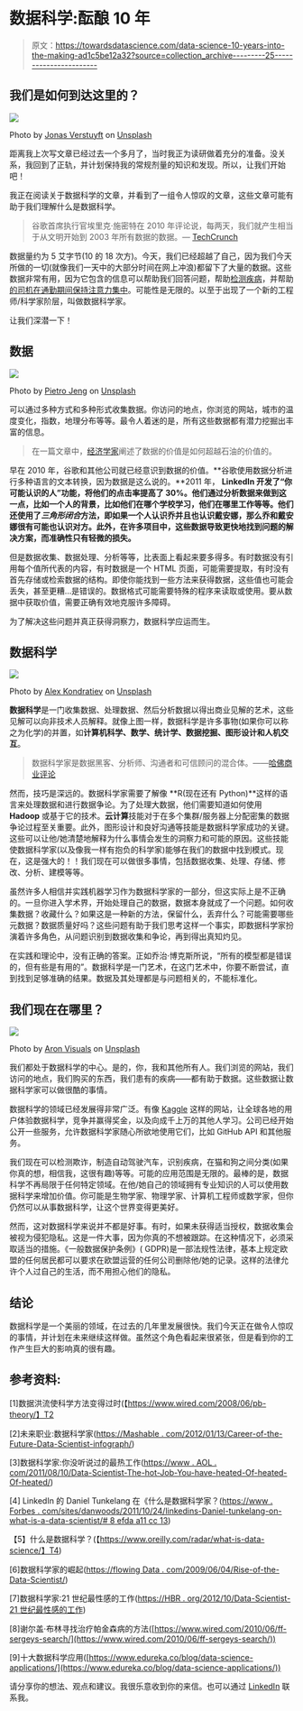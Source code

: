 # 数据科学:酝酿 10 年

> 原文：<https://towardsdatascience.com/data-science-10-years-into-the-making-ad1c5be12a32?source=collection_archive---------25----------------------->

## 我们是如何到达这里的？

![](img/eec1c943ada1c6b6e8755c20c0630fbb.png)

Photo by [Jonas Verstuyft](https://unsplash.com/@verstuyftj?utm_source=medium&utm_medium=referral) on [Unsplash](https://unsplash.com?utm_source=medium&utm_medium=referral)

距离我上次写文章已经过去一个多月了，当时我正为读研做着充分的准备。没关系，我回到了正轨，并计划保持我的常规剂量的知识和发现。所以，让我们开始吧！

我正在阅读关于数据科学的文章，并看到了一组令人惊叹的文章，这些文章可能有助于我们理解什么是数据科学。

> 谷歌首席执行官埃里克·施密特在 2010 年评论说，每两天，我们就产生相当于从文明开始到 2003 年所有数据的数据。— [TechCrunch](https://techcrunch.com/2010/08/04/schmidt-data/)

数据量约为 5 艾字节(10 的 18 次方)。今天，我们已经超越了自己，因为我们今天所做的一切(就像我们一天中的大部分时间在网上冲浪)都留下了大量的数据。这些数据非常有用，因为它包含的信息可以帮助我们回答问题，帮助[检测疾病](/deep-learning-to-identify-malaria-cells-using-cnn-on-kaggle-b9a987f55ea5)，并帮助[的司机在通勤期间保持注意力集中](/using-deep-learning-to-save-lives-by-ensuring-drivers-attention-e9ab39c03d07)。可能性是无限的。以至于出现了一个新的工程师/科学家阶层，叫做数据科学家。

让我们深潜一下！

## 数据

![](img/7044496d91b957ada646575719c83dbe.png)

Photo by [Pietro Jeng](https://unsplash.com/@pietrozj?utm_source=medium&utm_medium=referral) on [Unsplash](https://unsplash.com?utm_source=medium&utm_medium=referral)

可以通过多种方式和多种形式收集数据。你访问的地点，你浏览的网站，城市的温度变化，指数，地理分布等等。最令人着迷的是，所有这些数据都有潜力挖掘出丰富的信息。

> 在一篇文章中，[经济学家](https://www.economist.com/leaders/2017/05/06/the-worlds-most-valuable-resource-is-no-longer-oil-but-data)阐述了数据的价值是如何超越石油的价值的。

早在 2010 年，谷歌和其他公司就已经意识到数据的价值。**谷歌使用数据分析进行多种语言的文本转换，因为数据是这么说的。**2011 年， **LinkedIn 开发了“你可能认识的人”功能，将他们的点击率提高了 30%。他们通过分析数据来做到这一点，比如一个人的背景，比如他们在哪个学校学习，他们在哪里工作等等。他们还使用了*三角形闭合*方法，即如果一个人认识乔并且也认识戴安娜，那么乔和戴安娜很有可能也认识对方。此外，在许多项目中，这些数据导致更快地找到问题的解决方案，而准确性只有轻微的损失。**

但是数据收集、数据处理、分析等等，比表面上看起来要多得多。有时数据没有引用每个值所代表的内容，有时数据是一个 HTML 页面，可能需要提取，有时没有首先存储或检索数据的结构。即使你能找到一些方法来获得数据，这些值也可能会丢失，甚至更糟…是错误的。数据格式可能需要特殊的程序来读取或使用。要从数据中获取价值，需要正确有效地克服许多障碍。

为了解决这些问题并真正获得洞察力，数据科学应运而生。

## 数据科学

![](img/2c2959363e604b0f3dd39b491c4ca9db.png)

Photo by [Alex Kondratiev](https://unsplash.com/@alexanderkondratiev?utm_source=medium&utm_medium=referral) on [Unsplash](https://unsplash.com?utm_source=medium&utm_medium=referral)

**数据科学**是一门收集数据、处理数据、然后分析数据以得出商业见解的艺术，这些见解可以向非技术人员解释。就像上图一样，数据科学是许多事物(如果你可以称之为化学)的并置，如**计算机科学、数学、统计学、数据挖掘、图形设计和人机交互**。

> 数据科学家是数据黑客、分析师、沟通者和可信顾问的混合体。——[哈佛商业评论](https://hbr.org/2012/10/data-scientist-the-sexiest-job-of-the-21st-century)

然而，技巧是深远的。数据科学家需要了解像 **R(现在还有 Python)**这样的语言来处理数据和进行数据争论。为了处理大数据，他们需要知道如何使用 **Hadoop** 或基于它的技术。**云计算**技能对于在多个集群/服务器上分配密集的数据争论过程至关重要。此外，图形设计和良好沟通等技能是数据科学家成功的关键。这些可以让他/她清楚地解释为什么事情会发生的洞察力和可能的原因。这些技能使数据科学家(以及像我一样有抱负的科学家)能够在我们的数据中找到模式。现在，这是强大的！！我们现在可以做很多事情，包括数据收集、处理、存储、修改、分析、建模等等。

虽然许多人相信并实践机器学习作为数据科学家的一部分，但这实际上是不正确的。一旦你进入学术界，开始处理自己的数据，数据本身就成了一个问题。如何收集数据？收藏什么？如果这是一种新的方法，保留什么，丢弃什么？可能需要哪些元数据？数据质量好吗？这些问题有助于我们思考这样一个事实，即数据科学家扮演着许多角色，从问题识别到数据收集和争论，再到得出真知灼见。

在实践和理论中，没有正确的答案。正如乔治·博克斯所说，“所有的模型都是错误的，但有些是有用的”。数据科学是一门艺术，在这门艺术中，你要不断尝试，直到找到足够准确的结果。数据及其处理都是与问题相关的，不能标准化。

## 我们现在在哪里？

![](img/9a45cb3deb08b59d003e2640a9f0ee5e.png)

Photo by [Aron Visuals](https://unsplash.com/@aronvisuals?utm_source=medium&utm_medium=referral) on [Unsplash](https://unsplash.com?utm_source=medium&utm_medium=referral)

我们都处于数据科学的中心。是的，你，我和其他所有人。我们浏览的网站，我们访问的地点，我们购买的东西，我们患有的疾病——都有助于数据。这些数据让数据科学家可以做很酷的事情。

数据科学的领域已经发展得非常广泛。有像 [Kaggle](https://www.kaggle.com/) 这样的网站，让全球各地的用户体验数据科学，竞争并赢得奖金，以及向成千上万的其他人学习。公司已经开始公开一些服务，允许数据科学家随心所欲地使用它们，比如 GitHub API 和其他服务。

我们现在可以检测欺诈，制造自动驾驶汽车，识别疾病，在猫和狗之间分类(如果你真的想，相信我，这很有趣)等等。可能的应用范围是无限的。最棒的是，数据科学不再局限于任何特定领域。在他/她自己的领域拥有专业知识的人可以使用数据科学来增加价值。你可能是生物学家、物理学家、计算机工程师或数学家，但你仍然可以从事数据科学，让这个世界变得更美好。

然而，这对数据科学来说并不都是好事。有时，如果未获得适当授权，数据收集会被视为侵犯隐私。这是一件大事，因为你真的不想被跟踪。在这种情况下，必须采取适当的措施。《一般数据保护条例》( GDPR)是一部法规性法律，基本上规定欧盟的任何居民都可以要求在欧盟运营的任何公司删除他/她的记录。这样的法律允许个人过自己的生活，而不用担心他们的隐私。

## 结论

数据科学是一个美丽的领域，在过去的几年里发展很快。我们今天正在做令人惊叹的事情，并计划在未来继续这样做。虽然这个角色看起来很紧张，但是看到你的工作产生巨大的影响真的很有趣。

## 参考资料:

[1]数据洪流使科学方法变得过时(【https://www.wired.com/2008/06/pb-theory/】T2

[2]未来职业:数据科学家([https://Mashable . com/2012/01/13/Career-of-the-Future-Data-Scientist-infograph/](https://mashable.com/2012/01/13/career-of-the-future-data-scientist-infographic/))

[3]数据科学家:你没听说过的最热工作([https://www . AOL . com/2011/08/10/Data-Scientist-The-hot-Job-You-have-heated-Of-heated-Of-heated/](https://www.aol.com/2011/08/10/data-scientist-the-hottest-job-you-havent-heard-of/))

[4] LinkedIn 的 Daniel Tunkelang 在《什么是数据科学家？([https://www . Forbes . com/sites/danwoods/2011/10/24/linkedins-Daniel-tunkelang-on-what-is-a-data-scientist/# 8 efda a11 cc 13](https://www.forbes.com/sites/danwoods/2011/10/24/linkedins-daniel-tunkelang-on-what-is-a-data-scientist/#8efdaa11cc13))

【5】什么是数据科学？(【https://www.oreilly.com/radar/what-is-data-science/】T4)

[6]数据科学家的崛起([https://flowing Data . com/2009/06/04/Rise-of-the-Data-Scientist/](https://flowingdata.com/2009/06/04/rise-of-the-data-scientist/))

[7]数据科学家:21 世纪最性感的工作([https://HBR . org/2012/10/Data-Scientist-21 世纪最性感的工作](https://hbr.org/2012/10/data-scientist-the-sexiest-job-of-the-21st-century))

[8]谢尔盖·布林寻找治疗帕金森病的方法([https://www.wired.com/2010/06/ff-sergeys-search/](https://www.wired.com/2010/06/ff-sergeys-search/))

[9]十大数据科学应用([https://www.edureka.co/blog/data-science-applications/](https://www.edureka.co/blog/data-science-applications/))

请分享你的想法、观点和建议。我很乐意收到你的来信。也可以通过 [LinkedIn](https://www.linkedin.com/in/bhanotkaran22/) 联系我。